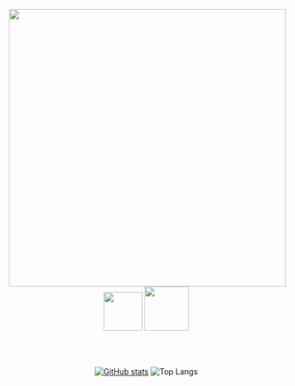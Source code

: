 <!-- Imagem -->
<img src="https://gifs.eco.br/wp-content/uploads/2023/03/imagens-do-cristiano-ronaldo-png-0.png" align="right" height=500>

<!-- Conteúdo  -->
<div align="center">
  <!-- SVG digitando  -->
  <a href="https://git.io/typing-svg"><img src="https://readme-typing-svg.demolab.com?font=VT323&size=30&pause=1000&color=FFFFFF&center=true&vCenter=true&multiline=true&width=450&height=120&separator=%3D&lines=console.log('Meu+nome+%C3%A9+Andr%C3%A9'+%2B%3D'e+programar+%C3%A9+minha+paix%C3%A3o+%3C3');" height=70/></a>

  <!-- ícones de skills  -->
  <a href="https://skillicons.dev">
    <img src="https://skillicons.dev/icons?i=java,python,html,css,javascript,eclipse,postman,spring,github,git&perline=5" height=80/>
  </a>

  <br><br>

  <!-- Status do Github  -->
  [![GitHub stats](https://github-readme-stats.vercel.app/api?username=andrehsv&show_icons=true&theme=transparent&hide=contribs,prs)](https://github.com/anuraghazra/github-readme-stats)
  ![Top Langs](https://github-readme-stats.vercel.app/api/top-langs/?username=andrehsv&layout=compact&theme=transparent)
</div>
